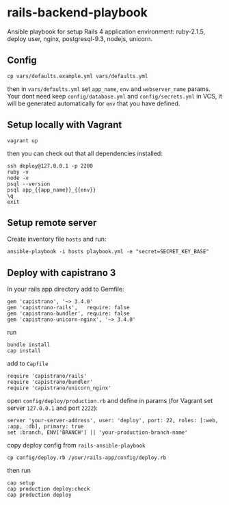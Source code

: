 # rails-backend-playbook
Ansible playbook for setup Rails 4 application environment: ruby-2.1.5, deploy user, nginx, postgresql-9.3, nodejs, unicorn.

## Config

```
cp vars/defaults.example.yml vars/defaults.yml
```
then in `vars/defaults.yml` set `app_name`, `env` and `webserver_name` params.
Your dont need keep `config/database.yml` and `config/secrets.yml` in VCS, it will be generated automatically for `env` that you have defined.

## Setup locally with Vagrant

```
vagrant up
```

then you can check out that all dependencies installed:

```
ssh deploy@127.0.0.1 -p 2200
ruby -v
node -v
psql --version
psql app_{{app_name}}_{{env}}
\q
exit
```

## Setup remote server

Create inventory file `hosts` and run:

```
ansible-playbook -i hosts playbook.yml -e "secret=SECRET_KEY_BASE"
```

## Deploy with capistrano 3

In your rails app directory add to Gemfile:

```
gem 'capistrano', '~> 3.4.0'
gem 'capistrano-rails',   require: false
gem 'capistrano-bundler', require: false
gem 'capistrano-unicorn-nginx', '~> 3.4.0'
```

run

```
bundle install
cap install
```

add to  `Capfile`

```
require 'capistrano/rails'
require 'capistrano/bundler'
require 'capistrano/unicorn_nginx'
```

open `config/deploy/production.rb` and define in  params (for Vagrant set server `127.0.0.1` and port `2222`):

```
server 'your-server-address', user: 'deploy', port: 22, roles: [:web, :app, :db], primary: true
set :branch, ENV['BRANCH'] || 'your-production-branch-name'
```

copy deploy config from `rails-ansible-playbook`
```
cp config/deploy.rb /your/rails-app/config/deploy.rb
```

then run

```
cap setup
cap production deploy:check
cap production deploy
```
